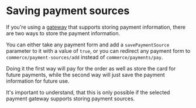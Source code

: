# Saving payment sources

If you're using a [gateway](en/payment-gateways.md) that supports storing payment information, there are two ways to store the payment information.

You can either take any payment form and add a `savePaymentSource` parameter to it with a value of `true`, or you can redirect any payment form to `commerce/payment-sources/add` instead of `commerce/payments/pay`.

Doing it the first way will pay for the order as well as store the card for future payments, while the second way will just save the payment information for future use.

It's important to understand, that this is only possible if the selected payment gateway supports storing payment sources.
